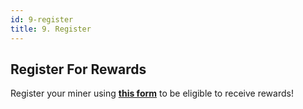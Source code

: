 ```yaml
---
id: 9-register
title: 9. Register
---
```


## Register For Rewards

Register your miner using **[this form](https://cform.coinlist.co/forms/ce29ed23-0d2f-4ec4-9d91-08a19d553284)** to be eligible to receive rewards!
